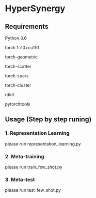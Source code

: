 
# HyperSynergy

## Requirements

Python 3.6

torch 1.7.0+cu110

torch-geometric 

torch-scatter 

torch-spars  

torch-cluster 

rdkit 

pytorchtools 



## Usage (Step by step runing)

### 1. Representation Learning

please run representation_learning.py

### 2. Meta-training 

please run train_few_shot.py

### 3. Meta-test

please run test_few_shot.py
